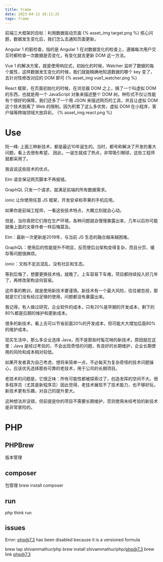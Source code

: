 ```yaml
---
title: frame
date: 2023-04-12 16:11:25
tags: frame
---
```

 
前端三大框架的目标：利用数据驱动页面
{% asset_img target.png %}
核心问题，数据发生变化后，我们怎么去通知页面更新。

Angular 1 的脏检查，指的是 Angular 1 在对数据变化的检查上，遵循每次用户交互时都检查一次数据是否变化，有变化就去更新 DOM 这一方法。

Vue 1 的解决方案，就是使用响应式，初始化的时候，Watcher 监听了数据的每个属性，这样数据发生变化的时候，我们就能精确地知道数据的哪个 key 变了，去针对性修改对应的 DOM 即可
{% asset_img vue1_watcher.png %}

React 框架，在页面初始化的时候，在浏览器 DOM 之上，搞了一个叫虚拟 DOM 的东西，也就是用一个 JavaScript 对象来描述整个 DOM 树。种形式不仅让性能有个很好的保障，我们还多了一个用 JSON 来描述网页的工具，并且让虚拟 DOM 这个技术脱离了 Web 的限制。因为积累了这么多优势，虚拟 DOM 在小程序，客户端等跨端领域大放异彩。
{% asset_img react.png %}

# Use
阮一峰:
上面三种新技术，都是最近10年诞生的。当时，都号称解决了开发的重大问题，看上去很有希望。 因此，一诞生就成了热点，非常吸引眼球，这些工程师就都采用了。

我说说这些技术的优点。

Elm 语言保证网页脚本不再报错。

GraphQL 只发一个请求，就满足前端的所有数据需求。

ionic 让你使用任意 JS 框架，开发安卓和苹果的手机应用。

如果你是前端工程师，一看这些技术特点，大概立刻就会心动。

但是，当你真把它们用在生产环境，各种问题就会慢慢暴露出来，几年以后你可能就像上面的文章作者一样后悔莫及。

Elm：最新一次更新是2019年，与当前 JS 生态的融合越来越困难。

GraphQL：使用后的性能提升不明显，反而使后台架构变得复杂，而且分页、缓存等问题很麻烦。

ionic：文档不足且混乱，没有社区和生态。

等到后悔了，想要更换技术栈，就晚了。上车容易下车难，项目都持续投入好几年了，再修改架构谈何容易。

这件事的教训，就是使用新技术要谨慎。新技术有一个最大风险，往往被忽视，那就是它们没有经过足够的使用，问题都没有暴露出来。

我记得，有人做过研究，企业软件的成本，只有20%是早期的开发成本，剩下的80%都是后期的维护和更新成本。

很多的新技术，看上去可以节省前面20%的开发成本，但可能大大增加后面80%的维护成本。

现实生活中，那么多企业选择 Java，而不是那些时髦花哨的新技术，原因就在这里：Java 是经过考验的，不会出现奇怪的问题，有良好的长期维护，企业长期使用的风险和成本相对较低。

如果开发者真为自己考虑，想将来简单一点，不必每天为复杂奇怪的技术问题操心，应该优先选择那些可靠的老技术，用于公司的长期项目。

老技术的问题是，它很乏味：所有可能性都被探索过了，创造发挥的空间不大。很多程序员（尤其是新程序员）因此觉得，老技术展现不了技术能力，也不够好玩，新技术更有乐趣，对自己的提升更大。

这种想法并没错，但前提是你的项目不需要长期维护，否则使用未经考验的新技术是非常冒险的。


# PHP
## PHPBrew
版本管理
## composer
包管理
brew install composer
## run
php think run
## issues
Error: php@7.3 has been disabled because it is a versioned formula

brew tap shivammathur/php
brew install shivammathur/php/php@7.3
brew link php@7.3

